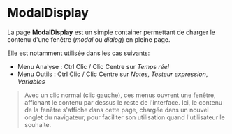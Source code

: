 # ModalDisplay

La page **ModalDisplay** est un simple container permettant de charger le contenu d'une fenêtre (_modal_ ou _dialog_) en pleine page.

Elle est notamment utilisée dans les cas suivants:

- Menu Analyse : Ctrl Clic / Clic Centre sur _Temps réel_
- Menu Outils : Ctrl Clic / Clic Centre sur _Notes_, _Testeur expression_, _Variables_

> Avec un clic normal (clic gauche), ces menus ouvrent une fenêtre, affichant le contenu par dessus le reste de l'interface. Ici, le contenu de la fenêtre s'affiche dans cette page, chargée dans un nouvel onglet du navigateur, pour faciliter son utilisation quand l'utilisateur le souhaite.
